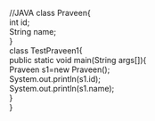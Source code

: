  //JAVA 
class Praveen{   
 int id;  
 String name;  
}    
class TestPraveen1{  
 public static void main(String args[]){  
  Praveen s1=new Praveen();  
  System.out.println(s1.id);  
  System.out.println(s1.name);  
 }  
}  
